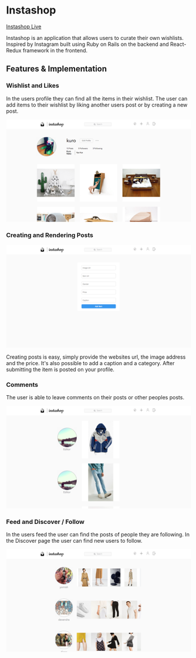 # Instashop

[Instashop Live][heroku]

[heroku]: http://www.insta-shop.io/

Instashop is an application that allows users to curate their own wishlists. Inspired by Instagram built using Ruby on Rails on the backend and React-Redux framework in the frontend.

## Features & Implementation


### Wishlist and Likes

In the users profile they can find all the items in their wishlist. The user can add items to their wishlist by liking another users post or by creating a new post.

![image of a users profile](screenshots/profile.png)


### Creating and Rendering Posts

![image of post-form](screenshots/post.png)

  Creating posts is easy, simply provide the websites url, the image address and the price. It's also possible to add a caption and a category. After submitting the item is posted on your profile.

### Comments

The user is able to leave comments on their posts or other peoples posts.

![image of a post](screenshots/feed.png)

### Feed and Discover / Follow

In the users feed the user can find the posts of people they are following. In the Discover page the user can find new users to follow.

![image of the discover page](screenshots/discover.png)
